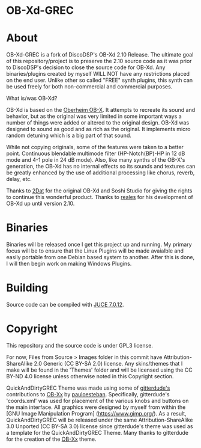 # OB-Xd-GREC


# About
OB-Xd-GREC is a fork of DiscoDSP's OB-Xd 2.10 Release. The ultimate goal of this repository/project is to preserve the 2.10 source code as it was prior to DiscoDSP's decision to close the source code for OB-Xd. Any binaries/plugins created by myself WILL NOT have any restrictions placed on the end user. Unlike other so called "FREE" synth plugins, this synth can be used freely for both non-commercial and commercial purposes.

What is/was OB-Xd?

OB-Xd is based on the [Oberheim OB-X](https://wikipedia.org/wiki/Oberheim_OB-X). It attempts to recreate its sound and behavior, but as the original was very limited in some important ways a number of things were added or altered to the original design. OB-Xd was designed to sound as good and as rich as the original. It implements micro random detuning which is a big part of that sound.

While not copying originals, some of the features were taken to a better point. Continuous blendable multimode filter (HP-Notch(BP)-HP in 12 dB mode and 4-1 pole in 24 dB mode). Also, like many synths of the OB-X's generation, the OB-Xd has no internal effects so its sounds and textures can be greatly enhanced by the use of additional processing like chorus, reverb, delay, etc.

Thanks to [2Dat](https://github.com/2DaT/Obxd) for the original OB-Xd and Soshi Studio for giving the rights to continue this wonderful product. Thanks to [reales](https://github.com/reales/OB-Xd) for his development of OB-Xd up until version 2.10. 

# Binaries

Binaries will be released once I get this project up and running. My primary focus will be to ensure that the Linux Plugins will be made avaialble and easily portable from one Debian based system to another. After this is done, I will then begin work on making Windows Plugins. 

# Building

Source code can be compiled with [JUCE 7.0.12](https://github.com/juce-framework/JUCE/releases/tag/7.0.12).


# Copyright

This repository and the source code is under GPL3 license.

For now, Files from Source > Images folder in this commit have Attribution-ShareAlike 2.0 Generic (CC BY-SA 2.0) license. Any skins/themes that I make will be found in the 'Themes' folder and will be licensed using the CC BY-ND 4.0 license unless otherwise noted in this Copyright section.

QuickAndDirtyGREC Theme was made using some of [gitterdude's](https://github.com/gitterdude) contributions to [OB-Xx](https://github.com/pauloesteban/OB-Xx) by [pauloesteban](https://github.com/pauloesteban). Specifically, gitterdude's 'coords.xml' was used for placement of the various knobs and buttons on the main interface. All graphics were designed by myself from within the [GNU Image Manipulation Program] (https://www.gimp.org/). As a result, QuickAndDirtyGREC will be released under the same Attribution-ShareAlike 3.0 Unported (CC BY-SA 3.0) license since gitterdude's theme was used as a template for the QuickAndDirtyGREC Theme. Many thanks to gitterdude for the creation of the [OB-Xx](https://github.com/pauloesteban/OB-Xx) theme.
